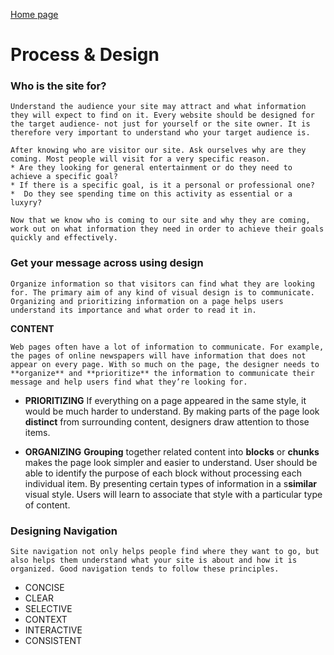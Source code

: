 [Home page](https://cfjalos.github.io/cfJalos.github.io-reading-notes-/)

# Process & Design # 

### Who is the site for? ###

	Understand the audience your site may attract and what information they will expect to find on it. Every website should be designed for the target audience- not just for yourself or the site owner. It is therefore very important to understand who your target audience is.

	After knowing who are visitor our site. Ask ourselves why are they coming. Most people will visit for a very specific reason.
	* Are they looking for general entertainment or do they need to achieve a specific goal?
	* If there is a specific goal, is it a personal or professional one? 
	*  Do they see spending time on this activity as essential or a luxyry?

	Now that we know who is coming to our site and why they are coming, work out on what information they need in order to achieve their goals quickly and effectively.

### Get your message across using design ###

	Organize information so that visitors can find what they are looking for. The primary aim of any kind of visual design is to communicate. Organizing and prioritizing information on a page helps users understand its importance and what order to read it in.

**CONTENT**

	Web pages often have a lot of information to communicate. For example, the pages of online newspapers will have information that does not appear on every page. With so much on the page, the designer needs to **organize** and **prioritize** the information to communicate their message and help users find what they’re looking for.

* **PRIORITIZING**
	If everything on a page appeared in the same style, it would be much harder to understand. By making parts of the page look **distinct** from surrounding content, designers draw attention to those items. 

* **ORGANIZING**
	**Grouping** together related content into **blocks** or **chunks** makes the page look simpler and easier to understand. User should be able to identify the purpose of each block without processing each individual item. By presenting certain types of information in a s**similar** visual style. Users will learn to associate that style with a particular type of content. 

### Designing Navigation ##

	Site navigation not only helps people find where they want to go, but also helps them understand what your site is about and how it is organized. Good navigation tends to follow these principles.

* CONCISE       
* CLEAR
* SELECTIVE
* CONTEXT
* INTERACTIVE
* CONSISTENT
